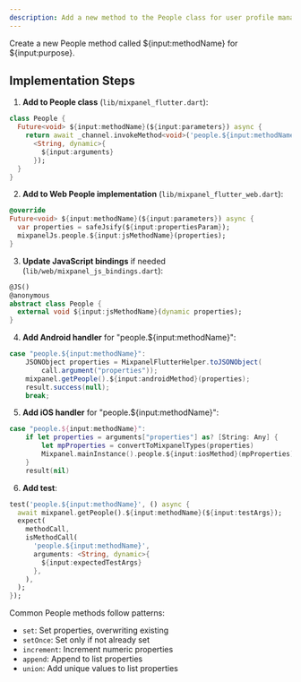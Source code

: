 ```yaml
---
description: Add a new method to the People class for user profile management
---
```


Create a new People method called ${input:methodName} for ${input:purpose}.

## Implementation Steps

1. **Add to People class** (`lib/mixpanel_flutter.dart`):
```dart
class People {
  Future<void> ${input:methodName}(${input:parameters}) async {
    return await _channel.invokeMethod<void>('people.${input:methodName}', 
      <String, dynamic>{
        ${input:arguments}
      });
  }
}
```

2. **Add to Web People implementation** (`lib/mixpanel_flutter_web.dart`):
```dart
@override
Future<void> ${input:methodName}(${input:parameters}) async {
  var properties = safeJsify(${input:propertiesParam});
  mixpanelJs.people.${input:jsMethodName}(properties);
}
```

3. **Update JavaScript bindings** if needed (`lib/web/mixpanel_js_bindings.dart`):
```dart
@JS()
@anonymous
abstract class People {
  external void ${input:jsMethodName}(dynamic properties);
}
```

4. **Add Android handler** for "people.${input:methodName}":
```java
case "people.${input:methodName}":
    JSONObject properties = MixpanelFlutterHelper.toJSONObject(
        call.argument("properties"));
    mixpanel.getPeople().${input:androidMethod}(properties);
    result.success(null);
    break;
```

5. **Add iOS handler** for "people.${input:methodName}":
```swift
case "people.${input:methodName}":
    if let properties = arguments["properties"] as? [String: Any] {
        let mpProperties = convertToMixpanelTypes(properties)
        Mixpanel.mainInstance().people.${input:iosMethod}(mpProperties)
    }
    result(nil)
```

6. **Add test**:
```dart
test('people.${input:methodName}', () async {
  await mixpanel.getPeople().${input:methodName}(${input:testArgs});
  expect(
    methodCall,
    isMethodCall(
      'people.${input:methodName}',
      arguments: <String, dynamic>{
        ${input:expectedTestArgs}
      },
    ),
  );
});
```

Common People methods follow patterns:
- `set`: Set properties, overwriting existing
- `setOnce`: Set only if not already set
- `increment`: Increment numeric properties
- `append`: Append to list properties
- `union`: Add unique values to list properties